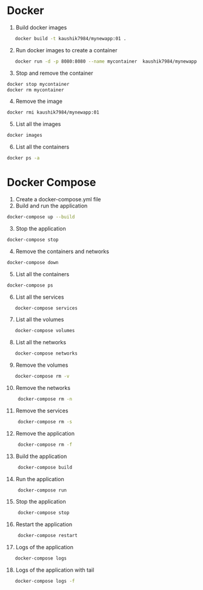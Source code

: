 # Docker

1. Build docker images

```sh
   docker build -t kaushik7984/mynewapp:01 .
```

2. Run docker images to create a container

```sh
   docker run -d -p 8080:8080 --name mycontainer  kaushik7984/mynewapp:01
```

3. Stop and remove the container

```sh
docker stop mycontainer
docker rm mycontainer
```

4. Remove the image

```sh
docker rmi kaushik7984/mynewapp:01
```

5. List all the images

```sh
docker images
```

6. List all the containers

```sh
docker ps -a
```

# Docker Compose

1. Create a docker-compose.yml file
2. Build and run the application

```sh
docker-compose up --build
```

3. Stop the application

```sh
docker-compose stop
```

4. Remove the containers and networks

```sh
docker-compose down
```

5. List all the containers

```sh
docker-compose ps
```

6. List all the services

```sh
   docker-compose services
```

7. List all the volumes

```sh
   docker-compose volumes
```

8. List all the networks

```sh
   docker-compose networks
```

9. Remove the volumes

```sh
   docker-compose rm -v
```

10. Remove the networks

```sh
    docker-compose rm -n
```

11. Remove the services

```sh
    docker-compose rm -s
```

12. Remove the application

```sh
    docker-compose rm -f
```

13. Build the application

```sh
    docker-compose build
```

14. Run the application

```sh
    docker-compose run
```

15. Stop the application

```sh
    docker-compose stop
```

16. Restart the application

```sh
    docker-compose restart
```

17. Logs of the application

```sh
   docker-compose logs
```

18. Logs of the application with tail

```sh
   docker-compose logs -f
```
